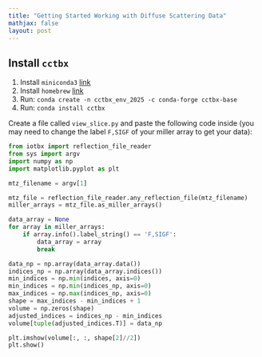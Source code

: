 ```yaml
---
title: "Getting Started Working with Diffuse Scattering Data"
mathjax: false
layout: post
---
```


## Install `cctbx`
1. Install `miniconda3` [link](https://docs.anaconda.com/miniconda/install/)
2. Install `homebrew` [link](https://brew.sh/) 
3. Run: `conda create -n cctbx_env_2025 -c conda-forge cctbx-base`
4. Run: `conda install cctbx`

Create a file called `view_slice.py` and paste the following code inside (you may need to change the label `F,SIGF` of your miller array to get your data):

```python
from iotbx import reflection_file_reader
from sys import argv
import numpy as np
import matplotlib.pyplot as plt

mtz_filename = argv[1]

mtz_file = reflection_file_reader.any_reflection_file(mtz_filename)
miller_arrays = mtz_file.as_miller_arrays()

data_array = None
for array in miller_arrays:
    if array.info().label_string() == 'F,SIGF':
        data_array = array
        break

data_np = np.array(data_array.data())
indices_np = np.array(data_array.indices())
min_indices = np.min(indices, axis=0)
min_indices = np.min(indices_np, axis=0)
max_indices = np.max(indices_np, axis=0)
shape = max_indices - min_indices + 1
volume = np.zeros(shape)
adjusted_indices = indices_np - min_indices
volume[tuple(adjusted_indices.T)] = data_np

plt.imshow(volume[:, :, shape[2]//2])
plt.show()
```
